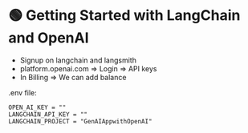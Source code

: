 # 🟢 Getting Started with LangChain and OpenAI

* Signup on langchain and langsmith
* platform.openai.com ⇒ Login ⇒ API keys
* In Billing ⇒ We can add balance

.env file:

```
OPEN_AI_KEY = ""
LANGCHAIN_API_KEY = ""
LANGCHAIN_PROJECT = "GenAIAppwithOpenAI"
```
